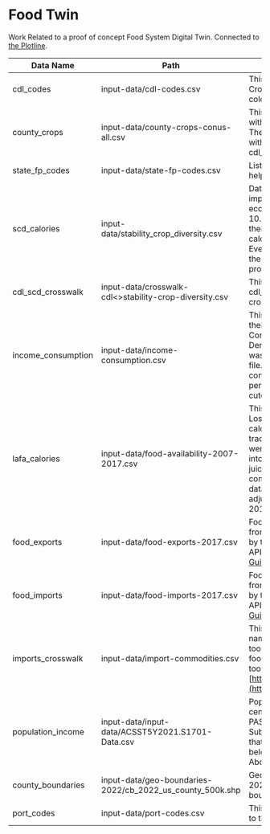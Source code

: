 # Food Twin
Work Related to a proof of concept Food System Digital Twin. Connected to [the Plotline](https://theplotline.org/).


|Data Name|Path|Description|Source|
|---------|----|-----------|------|
|cdl_codes|input-data/cdl-codes.csv|This table has all the codes used in the Cropscape data with the class name and color alongside the code.|[https://www.nass.usda.gov/Research_and_Science/Cropland/docs/CDL_codes_names_colors.xls](https://www.nass.usda.gov/Research_and_Science/Cropland/docs/CDL_codes_names_colors.xls)|
|county_crops|input-data/county-crops-conus-all.csv|This is a table of all US counties joined with zonal histograms of cropscape data. The result is a dataframe of all counties with the number of pixels of each cdl_code that is in each county.|Zonal histogram|
|state_fp_codes|input-data/state-fp-codes.csv|List of FIP codes by state. This is used to help with geographic data joins.|[https://www.bls.gov/respondents/mwr/electronic-data-interchange/appendix-d-usps-state-abbreviations-and-fips-codes.htm](https://www.bls.gov/respondents/mwr/electronic-data-interchange/appendix-d-usps-state-abbreviations-and-fips-codes.htm)|
|scd_calories|input-data/stability_crop_diversity.csv|Data generated in the study, Divergent impacts of crop diversity on caloric and economic yield stability, (DOI: 10.1088/1748-9326/aca2be). We use their Clean_Data.csv which is a list of calories of crops produced by state. Eventually this is what is used to convert the pixels of production to calories of production|[https://doi.org/10.5281/zenodo.7332106](https://doi.org/10.5281/zenodo.7332106)|
|cdl_scd_crosswalk|input-data/crosswalk-cdl<>stability-crop-diversity.csv|This dataset is what we use to crosswalk cdl_codes to the crop names in stablity crop diversity study data|Done by hand|
|income_consumption|input-data/income-consumption.csv|This is data put together by the USDA in their report U.S. Food Commodity Consumption Broken Down by Demographics, 1994-2008. The data was converted from pdf charts to a csv file. This is a subset of this data on consumption by income bracket. 185-percent of Federal Poverty Line is the cutoff between low and high income.|[https://www.ers.usda.gov/publications/pub-details/?pubid=45530](https://www.ers.usda.gov/publications/pub-details/?pubid=45530)||
|lafa_calories|input-data/food-availability-2007-2017.csv|This was derived from a USDA data set of Loss-Adjusted Food Availability in calories. Each of the food types that were tracked in the income_consumption data were extracted from this data and grouped into the food type. For instance Apple juice, Apples, and Apples dried, were all combined by calories consumed. This data set was used to provide a ratio that adjusted consumption data from 2007 to 2017.|[https://www.ers.usda.gov/data-products/food-availability-per-capita-data-system/food-availability-per-capita-data-system/#Loss-Adjusted%20Food%20Availability](https://www.ers.usda.gov/data-products/food-availability-per-capita-data-system/food-availability-per-capita-data-system/#Loss-Adjusted%20Food%20Availability)|
|food_exports|input-data/food-exports-2017.csv|Food export and import data was retrieved from the International Trade Data API run by the US Census Bureau. More on this API can be found here [Guide_to_International_Trade_Datasets.pdf](https://www.census.gov/foreign-trade/reference/guides/Guide_to_International_Trade_Datasets.pdf)|[https://api.census.gov/data/timeseries/intltrade/exports/porths?get=PORT,CTY_CODE,E_COMMODITY,E_COMMODITY_SDESC,AIR_VAL_MO,AIR_WGT_MO,CNT_WGT_MO,CNT_VAL_MO&YEAR=2017&SUMMARY_LVL=DET&COMM_LVL=HS6&E_COMMODITY=](https://api.census.gov/data/timeseries/intltrade/exports/porths?get=PORT,CTY_CODE,E_COMMODITY,E_COMMODITY_SDESC,AIR_VAL_MO,AIR_WGT_MO,CNT_WGT_MO,CNT_VAL_MO&YEAR=2017&SUMMARY_LVL=DET&COMM_LVL=HS6&E_COMMODITY=)|
|food_imports|input-data/food-imports-2017.csv|Food export and import data was retrieved from the International Trade Data API run by the US Census Bureau. More on this API can be found here [Guide_to_International_Trade_Datasets.pdf](https://www.census.gov/foreign-trade/reference/guides/Guide_to_International_Trade_Datasets.pdf)|[https://api.census.gov/data/timeseries/intltrade/imports/porths?get=PORT,CTY_CODE,I_COMMODITY,I_COMMODITY_SDESC,GEN_VAL_MO,AIR_VAL_MO,AIR_WGT_MO,CNT_WGT_MO,CNT_VAL_MO&YEAR=2017&SUMMARY_LVL=DET&COMM_LVL=HS6&I_COMMODITY='](https://api.census.gov/data/timeseries/intltrade/imports/porths?get=PORT,CTY_CODE,I_COMMODITY,I_COMMODITY_SDESC,GEN_VAL_MO,AIR_VAL_MO,AIR_WGT_MO,CNT_WGT_MO,CNT_VAL_MO&YEAR=2017&SUMMARY_LVL=DET&COMM_LVL=HS6&I_COMMODITY=')|
|imports_crosswalk|input-data/import-commodities.csv|This data crosswalks all import commodity names with our crop names used in the tool. The Calorie values for the import food types were derived from the USDA tool, Food Data Central [https://fdc.nal.usda.gov/index.html](https://fdc.nal.usda.gov/index.html)|[https://fdc.nal.usda.gov/index.html](https://fdc.nal.usda.gov/index.html)|
|population_income|input-data/input-data/ACSST5Y2021.S1701-Data.csv|Population data was retrieved from the census bureau. POVERTY STATUS IN THE PAST 12 MONTHS ACS 5-Year Estimates Subject Tables for 2021 was the report that was used. In our consumption data, below 185% of poverty line is low income. Above 185% is high income.|[https://data.census.gov/table?q=POVERTY+STATUS+IN+THE+PAST+12+MONTHS&g=010XX00US$0500000&tid=ACSST5Y2021.S1701](https://data.census.gov/table?q=POVERTY+STATUS+IN+THE+PAST+12+MONTHS&g=010XX00US$0500000&tid=ACSST5Y2021.S1701)|
|county_boundaries|input-data/geo-boundaries-2022/cb_2022_us_county_500k.shp|Geographic boundaries of counties in 2022. Population data was joined to these boundaries.|[https://www.census.gov/geographies/mapping-files/time-series/geo/cartographic-boundary.html](https://www.census.gov/geographies/mapping-files/time-series/geo/cartographic-boundary.html#:~:text=1%20%3A%20500%2C000%20(national)%C2%A0%20shapefile%20%5B11%20MB%5D%C2%A0%20%7C%C2%A0%20kml%20%5B8.2%20MB%5D)|
|port_codes|input-data/port-codes.csv|This is a table charting 4-digit port codes to the cities where they are located.|[https://www.census.gov/foreign-trade/schedules/d/dist.txt](https://www.census.gov/foreign-trade/schedules/d/dist.txt)|
